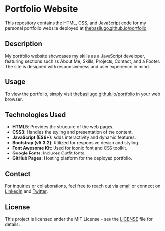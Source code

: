 # Portfolio Website

This repository contains the HTML, CSS, and JavaScript code for my personal portfolio website deployed at [thebasilugo.github.io/portfolio](https://thebasilugo.github.io/portfolio).

## Description

My portfolio website showcases my skills as a JavaScript developer, featuring sections such as About Me, Skills, Projects, <!-- Mentees, Press, Pricing, --> Contact, and a Footer. The site is designed with responsiveness and user experience in mind.

## Usage

To view the portfolio, simply visit [thebasilugo.github.io/portfolio](https://thebasilugo.github.io/portfolio) in your web browser.

## Technologies Used

- **HTML5**: Provides the structure of the web pages.
- **CSS3**: Handles the styling and presentation of the content.
- **JavaScript (ES6+)**: Adds interactivity and dynamic features.
- **Bootstrap (v5.3.2)**: Utilized for responsive design and styling.
- **Font Awesome Kit**: Used for iconic font and CSS toolkit.
- **Google Fonts**: Includes Outfit fonts.
- **GitHub Pages**: Hosting platform for the deployed portfolio.

<!--
## Sections

1. **Title Section**
   - Navigation bar with responsiveness.
   - Modal for contact links.
   - Title and introductory information.

2. **About Me Section**
   - Introduction with a "Read More" option for additional details.

3. **Skills Section**
   - Displays technical skills in a responsive grid layout.

4. **Projects Section**
   - Showcases selected projects with brief descriptions.

5. **Mentees Section**
   - Carousel featuring information about mentees.

6. **Press Section**
   - Placeholder for press-related content.

7. **Contact Section**
   - Call-to-action for reaching out.

8. **Footer Section**
   - Copyright information and modal link.
-->
## Contact

For inquiries or collaborations, feel free to reach out via [email](mailto:basilugo2@gmail.com) or connect on [LinkedIn](https://linkedin.com/in/thebasilugo) and [Twitter](https://twitter.com/thebasilugo).

## License

This project is licensed under the MIT License - see the [LICENSE](LICENSE) file for details.
